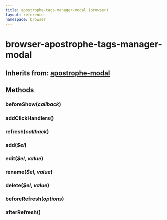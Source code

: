 ```yaml
---
title: apostrophe-tags-manager-modal (browser)
layout: reference
namespace: browser
---
```


# browser-apostrophe-tags-manager-modal

## Inherits from: [apostrophe-modal](https://github.com/apostrophecms/apostrophe-documentation/tree/e71017392b54a258d8d72811456c862139150a96/modules/apostrophe-modal/browser-apostrophe-modal.html)

## Methods

### beforeShow\(_callback_\)

### addClickHandlers\(\)

### refresh\(_callback_\)

### add\(_$el_\)

### edit\(_$el_, _value_\)

### rename\(_$el_, _value_\)

### delete\(_$el_, _value_\)

### beforeRefresh\(_options_\)

### afterRefresh\(\)


